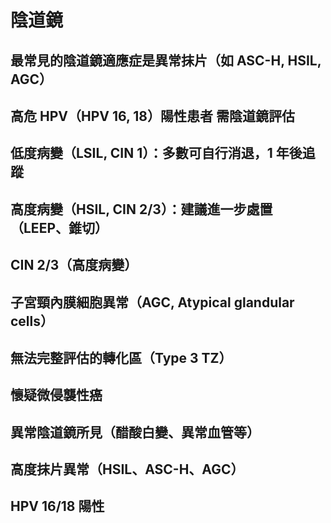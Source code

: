 # 陰道鏡

## 最常見的陰道鏡適應症是異常抹片（如 ASC-H, HSIL, AGC）

## 高危 HPV（HPV 16, 18）陽性患者 需陰道鏡評估

## 低度病變（LSIL, CIN 1）：多數可自行消退，1 年後追蹤

## 高度病變（HSIL, CIN 2/3）：建議進一步處置（LEEP、錐切）

## CIN 2/3（高度病變）

## 子宮頸內膜細胞異常（AGC, Atypical glandular cells）

## 無法完整評估的轉化區（Type 3 TZ）

## 懷疑微侵襲性癌

## 異常陰道鏡所見（醋酸白變、異常血管等）

## 高度抹片異常（HSIL、ASC-H、AGC）

## HPV 16/18 陽性

